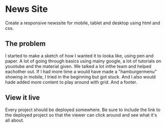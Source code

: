 # News Site

Create a responsive newssite for mobile, tablet and desktop using html and css.

## The problem

I started to make a sketch of how I wanted it to looka like, using pen and paper. A lot of going through basics using mainy google, a lot of tutorials on youotube and the material given. We talked a lot inthe team and helped eachother out. If I had more time a would have made a "hamburgermenu" showing in mobile, I tried in the beginning but got stuck. And I also would hade added more content to play around with grid. And a footer.

## View it live
Every project should be deployed somewhere. Be sure to include the link to the deployed project so that the viewer can click around and see what it's all about.
